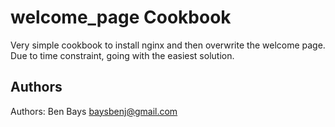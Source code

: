 welcome_page Cookbook
=====================

Very simple cookbook to install nginx and then overwrite the welcome page.  
Due to time constraint, going with the easiest solution.

Authors
-------------------
Authors: Ben Bays <baysbenj@gmail.com>
